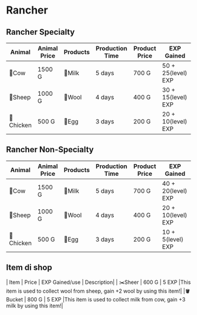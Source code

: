 # Rancher

## Rancher Specialty
   |Animal  | Animal Price | Products  | Production Time  | Product Price  |     EXP Gained|
   | ----- | ------------ | ----------- | ---------- | ---------- | ----------- |
  |🐄Cow    |    1500 G    |  🥛Milk   |      5 days      |     700 G      |  50 + 25(level) EXP|
 | 🐑Sheep  |    1000 G    |  🧶Wool   |      4 days      |     400 G      |  30 + 15(level) EXP|
 |🐔Chicken |     500 G    |   🥚Egg   |      3 days      |     200 G      |  20 + 10(level) EXP|

## Rancher Non-Specialty
   |Animal  | Animal Price | Products  | Production Time  | Product Price  |     EXP Gained|
   | ----- | ------------ | ----------- | ---------- | ---------- | ----------- |
  |🐄Cow    |    1500 G    |  🥛Milk   |      5 days      |     700 G      |  40 + 20(level) EXP|
 | 🐑Sheep  |    1000 G    |  🧶Wool   |      4 days      |     400 G      |  20 + 10(level) EXP|
| 🐔Chicken |     500 G    |   🥚Egg   |      3 days      |     200 G      |  10 + 5(level) EXP|

## Item di shop
   | Item    |  Price  | EXP Gained/use | Description|
  | ✂️Sheer   |  600 G  |     5 EXP      |This item is used to collect wool from sheep, gain +2 wool by
                                        using this item!|
  |🪣Bucket  |  800 G  |     5 EXP      |This item is used to collect milk from cow, gain +3 milk by
                                        using this item!|